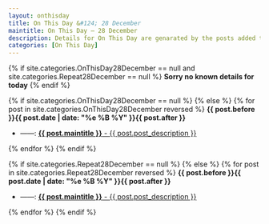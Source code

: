 ```yaml
---
layout: onthisday
title: On This Day &#124; 28 December
maintitle: On This Day — 28 December
description: Details for On This Day are genarated by the posts added to the website so the content is subject to changes/updates over time.
categories: [On This Day]
---
```


{% if site.categories.OnThisDay28December == null and site.categories.Repeat28December == null %}
<strong>Sorry no known details for today</strong>
{% endif %}

{% if site.categories.OnThisDay28December == null %}
{% else %}
{% for post in site.categories.OnThisDay28December reversed %}
<strong>{{ post.before }}{{ post.date | date: "%e %B %Y" }}{{ post.after }}</strong>
<ul>
<li> ——: <a class="{{ post.class }}" href="{{ post.url }}"><strong>{{ post.maintitle }}</strong> - {{ post.post_description }}</a></li>
</ul>
{% endfor %}
{% endif %}

{% if site.categories.Repeat28December == null %}
{% else %}
{% for post in site.categories.Repeat28December reversed %}
<strong>{{ post.before }}{{ post.date | date: "%e %B %Y" }}{{ post.after }}</strong>
<ul>
<li> ——: <a class="{{ post.class }}" href="{{ post.url }}"><strong>{{ post.maintitle }}</strong> - {{ post.post_description }}</a></li>
</ul>
{% endfor %}
{% endif %}
